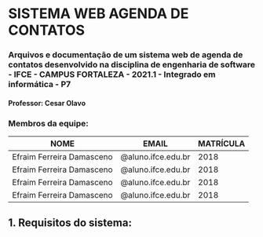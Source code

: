 # SISTEMA WEB AGENDA DE CONTATOS
### Arquivos e documentação de um sistema web de agenda de contatos desenvolvido na disciplina de engenharia de software - IFCE - CAMPUS FORTALEZA - 2021.1 - Integrado em informática - P7
#### Professor: Cesar Olavo

### Membros da equipe:
|NOME|EMAIL|MATRÍCULA|
| -------- | -------- | -------- |
|Efraim Ferreira Damasceno|@aluno.ifce.edu.br|2018|
|Efraim Ferreira Damasceno|@aluno.ifce.edu.br|2018|
|Efraim Ferreira Damasceno|@aluno.ifce.edu.br|2018|
|Efraim Ferreira Damasceno|@aluno.ifce.edu.br|2018|

## 1. Requisitos do sistema:
